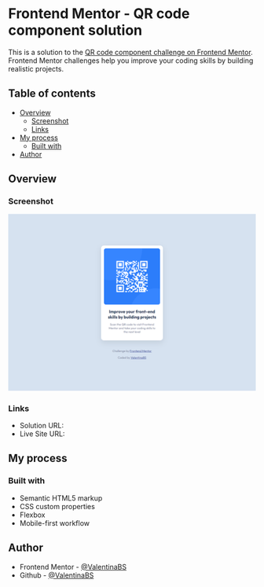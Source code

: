 # Frontend Mentor - QR code component solution

This is a solution to the [QR code component challenge on Frontend Mentor](https://www.frontendmentor.io/challenges/qr-code-component-iux_sIO_H). Frontend Mentor challenges help you improve your coding skills by building realistic projects. 

## Table of contents

- [Overview](#overview)
  - [Screenshot](#screenshot)
  - [Links](#links)
- [My process](#my-process)
  - [Built with](#built-with)
- [Author](#author)

## Overview

### Screenshot

![preview image](./design/results-preview.png)

### Links

- Solution URL: []()
- Live Site URL: []()

## My process

### Built with

- Semantic HTML5 markup
- CSS custom properties
- Flexbox
- Mobile-first workflow

## Author

- Frontend Mentor - [@ValentinaBS](https://www.frontendmentor.io/profile/ValentinaBS)
- Github - [@ValentinaBS](https://github.com/ValentinaBS)





